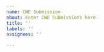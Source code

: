 ```yaml
---
name: CWE Submission
about: Enter CWE Submissions here.
title: ''
labels: ''
assignees: ''

---
```



